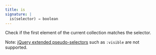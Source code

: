 ```yaml
---
title: is
signature: |
  is(selector) ⇒ boolean
---
```


Check if the first element of the current collection matches the selector.

<p class=warning>
  Note: <a href="http://api.jquery.com/category/selectors/jquery-selector-extensions/">jQuery
  extended pseudo-selectors</a> such as <code>:visible</code> are not supported.
</p>

